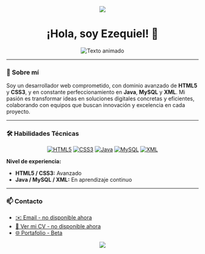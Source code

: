 <!-- Ola superior decorativa -->
<p align="center">
  <img src="https://capsule-render.vercel.app/api?type=waving&color=0:00c6ff,100:0072ff&height=100&section=header"/>
</p>

<h1 align="center">¡Hola, soy Ezequiel! 👋</h1>

<p align="center">
  <!-- Texto animado: Generado con readme-typing-svg -->
  <img src="https://readme-typing-svg.herokuapp.com/?lines=Desarrollador+Web;Apasionado+por+la+tecnolog%C3%ADa;Siempre+aprendiendo;Innovando+cada+d%C3%ADa&center=true&width=600&height=50" alt="Texto animado">
</p>

---

### 🚀 Sobre mí

Soy un desarrollador web comprometido, con dominio avanzado de **HTML5** y **CSS3**, y en constante perfeccionamiento en **Java**, **MySQL** y **XML**. Mi pasión es transformar ideas en soluciones digitales concretas y eficientes, colaborando con equipos que buscan innovación y excelencia en cada proyecto.

---

### 🛠️ Habilidades Técnicas

<p align="center">
  <!-- Badges de tecnologías -->
  <a href="#"><img src="https://img.shields.io/badge/HTML5-FF6F00?style=flat-square&logo=html5&logoColor=white" alt="HTML5"></a>
  <a href="#"><img src="https://img.shields.io/badge/CSS3-2196F3?style=flat-square&logo=css3&logoColor=white" alt="CSS3"></a>
  <a href="#"><img src="https://img.shields.io/badge/Java-ED8B00?style=flat-square&logo=java&logoColor=white" alt="Java"></a>
  <a href="#"><img src="https://img.shields.io/badge/MySQL-4479A1?style=flat-square&logo=mysql&logoColor=white" alt="MySQL"></a>
  <a href="#"><img src="https://img.shields.io/badge/XML-006699?style=flat-square&logo=xml&logoColor=white" alt="XML"></a>
</p>

**Nivel de experiencia:**
- **HTML5 / CSS3:** Avanzado  
- **Java / MySQL / XML:** En aprendizaje continuo

---

### 📫 Contacto

- [✉️ Email - no disponible ahora](mailto:tu-correo@ejemplo.com)
- [📄 Ver mi CV - no disponible ahora](#)
- [🌐 Portafolio - Beta](https://zequi22.github.io/Zequi22_P/)

<!-- Ola inferior decorativa -->
<p align="center">
  <img src="https://capsule-render.vercel.app/api?type=waving&color=0:00c6ff,100:0072ff&height=100&section=footer"/>
</p>
